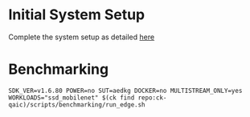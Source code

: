 # Initial System Setup 
Complete the system setup as detailed [here](https://github.com/krai/ck-qaic/blob/main/script/setup.aedk/README.md)

# Benchmarking 
``` 
SDK_VER=v1.6.80 POWER=no SUT=aedkg DOCKER=no MULTISTREAM_ONLY=yes  WORKLOADS="ssd_mobilenet" $(ck find repo:ck-qaic)/scripts/benchmarking/run_edge.sh  
```
